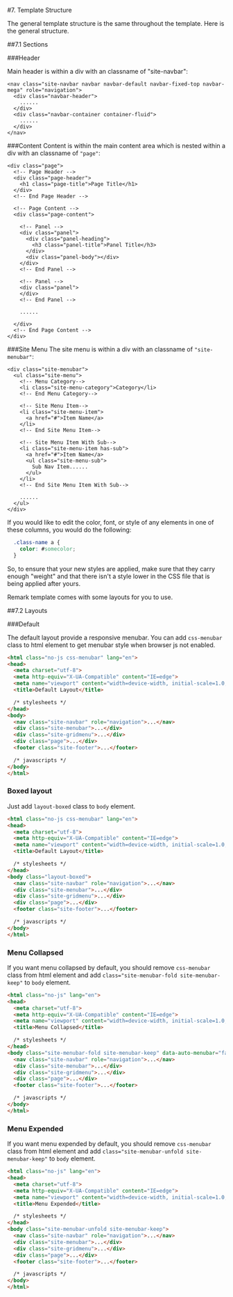 #7. Template Structure

The general template structure is the same throughout the template. Here is the general structure.

##7.1 Sections

###Header

Main header is within a div with an classname of "site-navbar":

    <nav class="site-navbar navbar navbar-default navbar-fixed-top navbar-mega" role="navigation">
      <div class="navbar-header">
        ......
      </div>
      <div class="navbar-container container-fluid">
        ......
      </div>
    </nav>

###Content
Content is within the main content area which is nested within a div with an classname of ```"page"```:

    <div class="page">
      <!-- Page Header -->
      <div class="page-header">
        <h1 class="page-title">Page Title</h1>
      </div>
      <!-- End Page Header -->

      <!-- Page Content -->
      <div class="page-content">

        <!-- Panel -->
        <div class="panel">
          <div class="panel-heading">
            <h3 class="panel-title">Panel Title</h3>
          </div>
          <div class="panel-body"></div>
        </div>
        <!-- End Panel -->

        <!-- Panel -->
        <div class="panel">
        </div>
        <!-- End Panel -->

        ......

      </div>
      <!-- End Page Content -->
    </div>

###Site Menu
The site menu is within a div with an classname of ```"site-menubar"```:

    <div class="site-menubar">
      <ul class="site-menu">
        <!-- Menu Category-->
        <li class="site-menu-category">Category</li>
        <!-- End Menu Category-->

        <!-- Site Menu Item-->
        <li class="site-menu-item">
          <a href="#">Item Name</a>
        </li>
        <!-- End Site Menu Item-->

        <!-- Site Menu Item With Sub-->
        <li class="site-menu-item has-sub">
          <a href="#">Item Name</a>
          <ul class="site-menu-sub">
            Sub Nav Item......
          </ul>
        </li>
        <!-- End Site Menu Item With Sub-->

        ......
      </ul>
    </div>

If you would like to edit the color, font, or style of any elements in one of these columns, you would do the following:

```css
  .class-name a {
    color: #somecolor;
  }
```

So, to ensure that your new styles are applied, make sure that they carry enough "weight" and that there isn't a style lower in the CSS file that is being applied after yours.

Remark template comes with some layouts for you to use.

##7.2 Layouts

###Default

The default layout provide a responsive menubar. You can add ```css-menubar``` class to html element to get menubar style when browser js not enabled.

``` html
<html class="no-js css-menubar" lang="en">
<head>
  <meta charset="utf-8">
  <meta http-equiv="X-UA-Compatible" content="IE=edge">
  <meta name="viewport" content="width=device-width, initial-scale=1.0, user-scalable=0, minimal-ui">
  <title>Default Layout</title>

  /* stylesheets */
</head>
<body>
  <nav class="site-navbar" role="navigation">...</nav>
  <div class="site-menubar">...</div>
  <div class="site-gridmenu">...</div>
  <div class="page">...</div>
  <footer class="site-footer">...</footer>

  /* javascripts */
</body>
</html>
```
### Boxed layout
Just add ```layout-boxed``` class to ```body``` element.

``` html
<html class="no-js css-menubar" lang="en">
<head>
  <meta charset="utf-8">
  <meta http-equiv="X-UA-Compatible" content="IE=edge">
  <meta name="viewport" content="width=device-width, initial-scale=1.0, user-scalable=0, minimal-ui">
  <title>Default Layout</title>

  /* stylesheets */
</head>
<body class="layout-boxed">
  <nav class="site-navbar" role="navigation">...</nav>
  <div class="site-menubar">...</div>
  <div class="site-gridmenu">...</div>
  <div class="page">...</div>
  <footer class="site-footer">...</footer>

  /* javascripts */
</body>
</html>
```

### Menu Collapsed

If you want menu collapsed by default, you should remove ```css-menubar``` class from html element and add ```class="site-menubar-fold site-menubar-keep"``` to ```body``` element.

``` html
<html class="no-js" lang="en">
<head>
  <meta charset="utf-8">
  <meta http-equiv="X-UA-Compatible" content="IE=edge">
  <meta name="viewport" content="width=device-width, initial-scale=1.0, user-scalable=0, minimal-ui">
  <title>Menu Collapsed</title>

  /* stylesheets */
</head>
<body class="site-menubar-fold site-menubar-keep" data-auto-menubar="false">
  <nav class="site-navbar" role="navigation">...</nav>
  <div class="site-menubar">...</div>
  <div class="site-gridmenu">...</div>
  <div class="page">...</div>
  <footer class="site-footer">...</footer>

  /* javascripts */
</body>
</html>
```

### Menu Expended
If you want menu expended by default, you should remove ```css-menubar``` class from html element and add ```class="site-menubar-unfold site-menubar-keep"``` to ```body``` element.

``` html
<html class="no-js" lang="en">
<head>
  <meta charset="utf-8">
  <meta http-equiv="X-UA-Compatible" content="IE=edge">
  <meta name="viewport" content="width=device-width, initial-scale=1.0, user-scalable=0, minimal-ui">
  <title>Menu Expended</title>

  /* stylesheets */
</head>
<body class="site-menubar-unfold site-menubar-keep">
  <nav class="site-navbar" role="navigation">...</nav>
  <div class="site-menubar">...</div>
  <div class="site-gridmenu">...</div>
  <div class="page">...</div>
  <footer class="site-footer">...</footer>

  /* javascripts */
</body>
</html>
```
